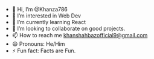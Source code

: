 - 👋 Hi, I’m @Khanza786
- 👀 I’m interested in Web Dev
- 🌱 I’m currently learning React
- 💞️ I’m looking to collaborate on good projects.
- 📫 How to reach me khanshahbazofficial9@gmail.com
- 😄 Pronouns: He/Him
- ⚡ Fun fact: Facts are Fun.

<!---
Khanza786/Khanza786 is a ✨ special ✨ repository because its `README.md` (this file) appears on your GitHub profile.
You can click the Preview link to take a look at your changes.
--->
